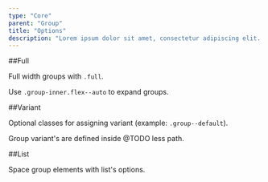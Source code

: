 ```yaml
---
type: "Core"
parent: "Group"
title: "Options"
description: "Lorem ipsum dolor sit amet, consectetur adipiscing elit. Nunc tempus laoreet leo sit amet iaculis."
---
```


##Full

Full width groups with `.full`.

Use `.group-inner.flex--auto` to expand groups.

<demo>
  <demovanilla src="inline/core/group/options-full-line">
  </demovanilla>
  <demovanilla src="inline/core/group/options-full-stack">
  </demovanilla>
</demo>

##Variant

Optional classes for assigning variant (example: `.group--default`).

<div class="alert">
  <div class="alert-content">
    Group variant's are defined inside @TODO less path.
  </div>
</div>

<demo>
  <demovanilla src="inline/core/group/options-variant-line">
  </demovanilla>
  <demovanilla src="inline/core/group/options-variant-stack">
  </demovanilla>
</demo>

##List

Space group elements with list's options.

<demo>
  <demovanilla src="inline/core/group/options-list-line">
  </demovanilla>
  <demovanilla src="inline/core/group/options-list-stack">
  </demovanilla>
</demo>
